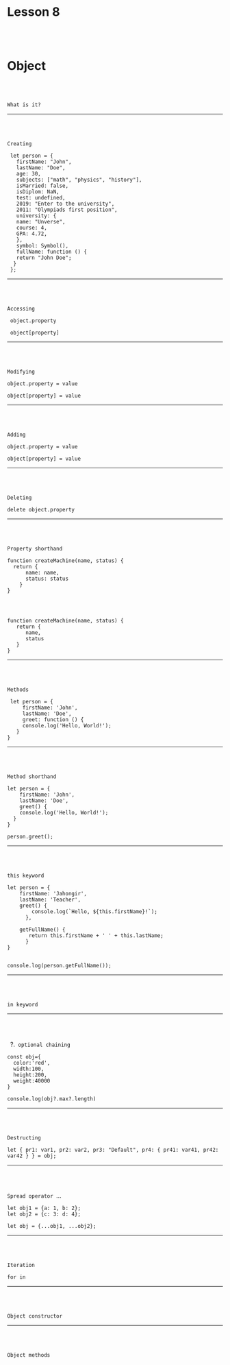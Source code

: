 # Lesson 8

<br><br>

# Object

<br><br>

``What is it?``

<hr>
<br><br>

``Creating``

     let person = {
       firstName: "John",
       lastName: "Doe",
       age: 30,
       subjects: ["math", "physics", "history"],
       isMarried: false,
       isDiplom: NaN,
       test: undefined,
	   2019: "Enter to the university",
       2011: "Olympiads first position",
       university: {
       name: "Unverse",
       course: 4,
       GPA: 4.72,
       },
       symbol: Symbol(),
       fullName: function () {
       return "John Doe";
      }
     };


<hr>
<br><br>

``Accessing``

     object.property

     object[property]


<hr>
<br><br>

``Modifying``

    object.property = value

    object[property] = value

<hr>
<br><br>

``Adding``

    object.property = value

    object[property] = value

<hr>
<br><br>

``Deleting``
 
    delete object.property


<hr>
<br><br>


``Property shorthand``


    function createMachine(name, status) {
      return {
          name: name,
          status: status
        }
    }




    function createMachine(name, status) {
       return {
          name,
          status
       }
    }    



<hr>
<br><br>


``Methods``

     let person = {
         firstName: 'John',
         lastName: 'Doe',
         greet: function () {
         console.log('Hello, World!');
       }
    }


<hr>
<br><br>


``Method shorthand``


    let person = {
        firstName: 'John',
        lastName: 'Doe',
        greet() {
        console.log('Hello, World!');
      }
    }

    person.greet();


<hr>
<br><br>



 ``this keyword``


    let person = {
        firstName: 'Jahongir',
        lastName: 'Teacher',
        greet() {
            console.log(`Hello, ${this.firstName}!`);
          },

        getFullName() {
           return this.firstName + ' ' + this.lastName;
          }  
    }


    console.log(person.getFullName());


<hr>
<br><br>



``in keyword``


<hr>
<br><br>


`` ``?.`` optional chaining``

    const obj={
      color:'red',
      width:100,
      height:200,
      weight:40000
    }

    console.log(obj?.max?.length)


<hr>
<br><br>


``Destructing``

    let { pr1: var1, pr2: var2, pr3: "Default", pr4: { pr41: var41, pr42: var42 } } = obj;

<hr>
<br><br>

``Spread operator ``…`` ``

    let obj1 = {a: 1, b: 2};
    let obj2 = {c: 3: d: 4};

    let obj = {...obj1, ...obj2};


<hr>
<br><br>

``Iteration``
    
    for in


<hr>
<br><br>

``Object constructor``


<hr>
<br><br>

`` Object methods ``


